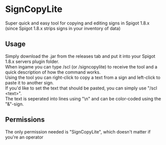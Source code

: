 # SignCopyLite
 Super quick and easy tool for copying and editing signs in Spigot 1.8.x (since Spigot 1.8.x strips signs in your inventory of data)
 
## Usage
 Simply download the .jar from the releases tab and put it into your Spigot 1.8.x servers plugin folder.<br>
 When ingame you can type /scl (or /signcopylite) to receive the tool and a quick description of how the command works.<br>
 Using the tool you can right-click to copy a text from a sign and left-click to paste it to another sign.<br>
 If you'd like to set the text that should be pasted, you can simply use "/scl \<text\>".<br>
 The text is seperated into lines using "\n" and can be color-coded using the "&"-sign.

## Permissions
 The only permission needed is "SignCopyLite", which doesn't matter if you're an operator
